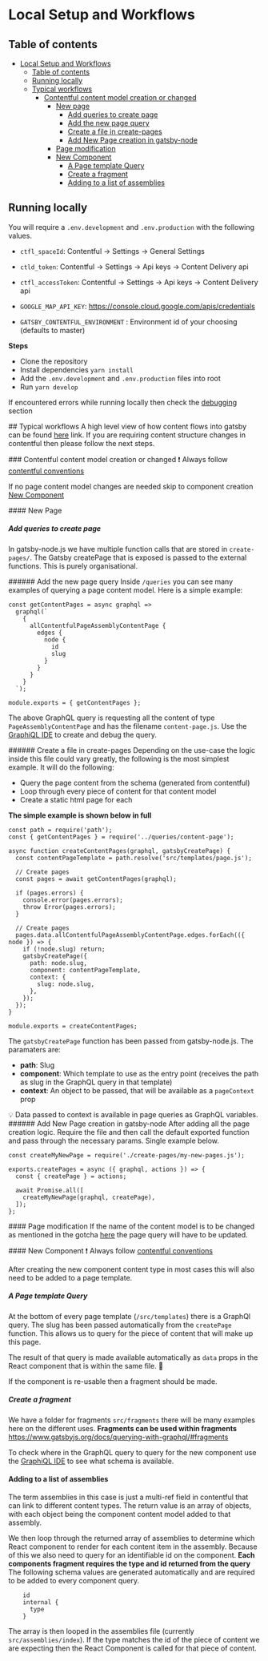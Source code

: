 # Local Setup and Workflows

## Table of contents

- [Local Setup and Workflows](#local-setup-and-workflows)
  - [Table of contents](#table-of-contents)
  - [Running locally](#running-locally)
  - [Typical workflows](#typical-workflows)
    - [Contentful content model creation or changed](#contentful-content-model-creation-or-changed)
      - [New page](#new-page)
        - [Add queries to create page](#add-queries-to-create-page)
        - [Add the new page query](#add-the-new-page-query)
        - [Create a file in create-pages](#create-a-file-in-create-pages)
        - [Add New Page creation in gatsby-node](#add-new-page-creation-in-gatsby-node)
      - [Page modification](#page-modification)
      - [New Component](#new-component)
        - [A Page template Query](#a-page-template-query)
        - [Create a fragment](#create-a-fragment)
        - [Adding to a list of assemblies](#adding-to-a-list-of-assemblies)

## Running locally

You will require a `.env.development` and `.env.production` with the following values.

- `ctfl_spaceId`: Contentful -> Settings -> General Settings
- `ctld_token`: Contentful -> Settings -> Api keys -> Content Delivery api
- `ctfl_accessToken`: Contentful -> Settings -> Api keys -> Content Delivery api
- `GOOGLE_MAP_API_KEY`: https://console.cloud.google.com/apis/credentials
- `GATSBY_CONTENTFUL_ENVIRONMENT` : Environment id of your choosing (defaults to master)

    <!-- -->

**Steps**

- Clone the repository
- Install dependencies `yarn install`
- Add the `.env.development` and `.env.production` files into root
- Run `yarn develop`

If encountered errors while running locally then check the [debugging](./09-debugging-and-gotchas.md) section

## Typical workflows
A high level view of how content flows into gatsby can be found [here](./assets/FE-content-flow-overview.jpg) link. If you are requiring content structure changes in contentful then please follow the next steps.

### Contentful content model creation or changed
:exclamation: Always follow [contentful conventions](./08-contentful.md)

If no page content model changes are needed skip to component creation [New Component](#new-component)

#### New Page

##### Add queries to create page

In gatsby-node.js we have multiple function calls that are stored in `create-pages/`. The Gatsby createPage that is exposed is passed to the external functions. This is purely organisational.

###### Add the new page query
Inside `/queries` you can see many examples of querying a page content model. Here is a simple example:

```
const getContentPages = async graphql =>
  graphql(`
    {
      allContentfulPageAssemblyContentPage {
        edges {
          node {
            id
            slug
          }
        }
      }
    }
  `);

module.exports = { getContentPages };
```

The above GraphQL query is requesting all the content of type `PageAssemblyContentPage` and has the filename `content-page.js`. Use the [GraphiQL IDE](./09-debugging-and-gotchas.md#graphiQL-ide) to create and debug the query.

###### Create a file in create-pages
Depending on the use-case the logic inside this file could vary greatly, the following is the most simplest example. It will do the following:

- Query the page content from the schema (generated from contentful)
- Loop through every piece of content for that content model
- Create a static html page for each

**The simple example is shown below in full**

```
const path = require('path');
const { getContentPages } = require('../queries/content-page');

async function createContentPages(graphql, gatsbyCreatePage) {
  const contentPageTemplate = path.resolve('src/templates/page.js');

  // Create pages
  const pages = await getContentPages(graphql);

  if (pages.errors) {
    console.error(pages.errors);
    throw Error(pages.errors);
  }

  // Create pages
  pages.data.allContentfulPageAssemblyContentPage.edges.forEach(({ node }) => {
    if (!node.slug) return;
    gatsbyCreatePage({
      path: node.slug,
      component: contentPageTemplate,
      context: {
        slug: node.slug,
      },
    });
  });
}

module.exports = createContentPages;
```

The `gatsbyCreatePage` function has been passed from gatsby-node.js. The paramaters are:

- **path**: Slug
- **component**: Which template to use as the entry point (receives the path as slug in the GraphQL query in that template)
- **context**: An object to be passed, that will be available as a `pageContext` prop

:bulb: Data passed to context is available in page queries as GraphQL variables.
###### Add New Page creation in gatsby-node
After adding all the page creation logic. Require the file and then call the default exported function and pass through the necessary params. Single example below.

```
const createMyNewPage = require('./create-pages/my-new-pages.js');

exports.createPages = async ({ graphql, actions }) => {
  const { createPage } = actions;

  await Promise.all([
    createMyNewPage(graphql, createPage),
  ]);
};

```

#### Page modification
If the name of the content model is to be changed as mentioned in the gotcha [here](./09-debugging-and-gotchas.md##content-model-name-is-used-in-query) the page query will have to be updated.

#### New Component
:exclamation: Always follow [contentful conventions](./08-contentful.md)

After creating the new component content type in most cases this will also need to be added to a page template.

##### A Page template Query

At the bottom of every page template (`/src/templates`) there is a GraphQl query. The slug has been passed automatically from the `createPage` function. This allows us to query for the piece of content that will make up this page.

The result of that query is made available automatically as `data` props in the React component that is within the same file. :tada:

If the component is re-usable then a fragment should be made.

##### Create a fragment

We have a folder for fragments `src/fragments` there will be many examples here on the different uses. **Fragments can be used within fragments**
https://www.gatsbyjs.org/docs/querying-with-graphql/#fragments

To check where in the GraphQL query to query for the new component use the [GraphiQL IDE](./09-debugging-and-gotchas.md#graphiQL-ide) to see what schema is available.

#### Adding to a list of assemblies

The term assemblies in this case is just a multi-ref field in contentful that can link to different content types. The return value is an array of objects, with each object being the component content model added to that assembly.

We then loop through the returned array of assemblies to determine which React component to render for each content item in the assembly. Because of this we also need to query for an identifiable id on the component. **Each components fragment requires the type and id returned from the query** The following schema values are generated automatically and are required to be added to every component query.

```
    id
    internal {
      type
    }
```

The array is then looped in the assemblies file (currently `src/assemblies/index`). If the type matches the id of the piece of content we are expecting then the React Component is called for that piece of content.

